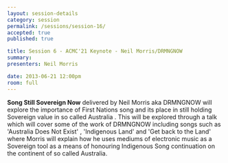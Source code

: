 ```yaml
---
layout: session-details
category: session
permalink: /sessions/session-16/
accepted: true
published: true 

title: Session 6 - ACMC'21 Keynote - Neil Morris/DRMNGNOW
summary:
presenters: Neil Morris

date: 2013-06-21 12:00pm
room: full
---
```


**Song Still Sovereign Now**  delivered by Neil Morris aka DRMNGNOW  will explore the importance of First Nations song and its place in still holding Sovereign value in so called Australia . This will be explored through a talk which will cover some of the work of DRMNGNOW including songs such as 'Australia Does Not Exist' , 'Indigenous Land' and 'Get back to the Land' where Morris will explain how he uses mediums of electronic music as a Sovereign tool as a means of honouring Indigenous Song continuation on the continent of so called Australia. 
